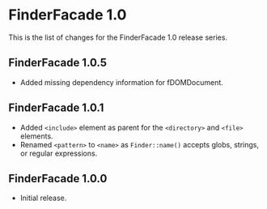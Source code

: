 FinderFacade 1.0
================

This is the list of changes for the FinderFacade 1.0 release series.

FinderFacade 1.0.5
------------------

* Added missing dependency information for fDOMDocument.

FinderFacade 1.0.1
------------------

* Added `<include>` element as parent for the `<directory>` and `<file>` elements.
* Renamed `<pattern>` to `<name>` as `Finder::name()` accepts globs, strings, or regular expressions.

FinderFacade 1.0.0
------------------

* Initial release.
